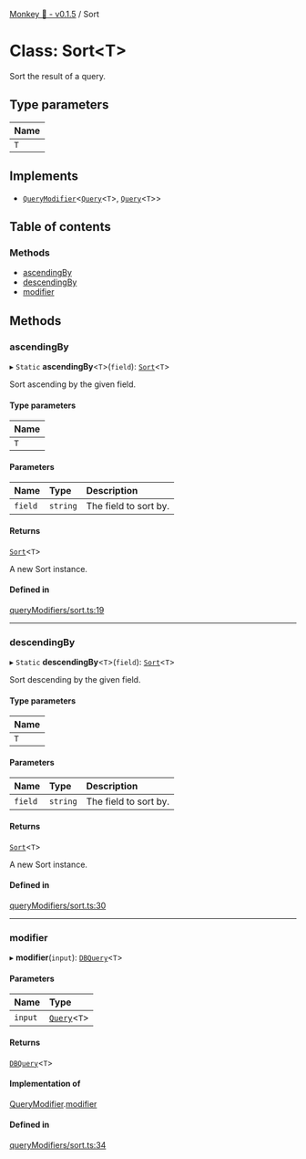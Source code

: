 [Monkey 🐒 - v0.1.5](../README.md) / Sort

# Class: Sort<T\>

Sort the result of a query.

## Type parameters

| Name |
| :------ |
| `T` |

## Implements

- [`QueryModifier`](../interfaces/QueryModifier.md)<[`Query`](../interfaces/Query.md)<`T`\>, [`Query`](../interfaces/Query.md)<`T`\>\>

## Table of contents

### Methods

- [ascendingBy](Sort.md#ascendingby)
- [descendingBy](Sort.md#descendingby)
- [modifier](Sort.md#modifier)

## Methods

### ascendingBy

▸ `Static` **ascendingBy**<`T`\>(`field`): [`Sort`](Sort.md)<`T`\>

Sort ascending by the given field.

#### Type parameters

| Name |
| :------ |
| `T` |

#### Parameters

| Name | Type | Description |
| :------ | :------ | :------ |
| `field` | `string` | The field to sort by. |

#### Returns

[`Sort`](Sort.md)<`T`\>

A new Sort instance.

#### Defined in

[queryModifiers/sort.ts:19](https://github.com/bpisano/monkey/blob/9279d43/src/queryModifiers/sort.ts#L19)

___

### descendingBy

▸ `Static` **descendingBy**<`T`\>(`field`): [`Sort`](Sort.md)<`T`\>

Sort descending by the given field.

#### Type parameters

| Name |
| :------ |
| `T` |

#### Parameters

| Name | Type | Description |
| :------ | :------ | :------ |
| `field` | `string` | The field to sort by. |

#### Returns

[`Sort`](Sort.md)<`T`\>

A new Sort instance.

#### Defined in

[queryModifiers/sort.ts:30](https://github.com/bpisano/monkey/blob/9279d43/src/queryModifiers/sort.ts#L30)

___

### modifier

▸ **modifier**(`input`): [`DBQuery`](DBQuery.md)<`T`\>

#### Parameters

| Name | Type |
| :------ | :------ |
| `input` | [`Query`](../interfaces/Query.md)<`T`\> |

#### Returns

[`DBQuery`](DBQuery.md)<`T`\>

#### Implementation of

[QueryModifier](../interfaces/QueryModifier.md).[modifier](../interfaces/QueryModifier.md#modifier)

#### Defined in

[queryModifiers/sort.ts:34](https://github.com/bpisano/monkey/blob/9279d43/src/queryModifiers/sort.ts#L34)
